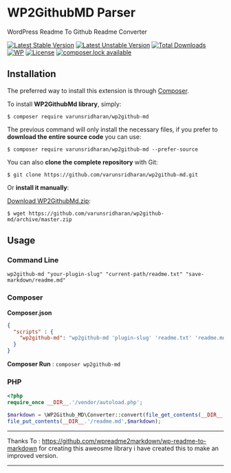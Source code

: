 # WP2GithubMD Parser
WordPress Readme To Github Readme Converter

[![Latest Stable Version][latest-stable-version-img]][latest-stable-version-link]
[![Latest Unstable Version][latest-Unstable-version-img]][latest-Unstable-version-link]
[![Total Downloads][total-downloads-img]][total-downloads-link]
[![WP][wpcs-img]][wpcs-link]
[![License][license-img]][license-link]
[![composer.lock available][composerlock-img]][composerlock-link]

## Installation
The preferred way to install this extension is through [Composer][composer].

To install **WP2GithubMd library**, simply:

    $ composer require varunsridharan/wp2github-md

The previous command will only install the necessary files, if you prefer to **download the entire source code** you can use:

    $ composer require varunsridharan/wp2github-md --prefer-source

You can also **clone the complete repository** with Git:

    $ git clone https://github.com/varunsridharan/wp2github-md.git

Or **install it manually**:

[Download WP2GithubMd.zip][downloadzip]:

    $ wget https://github.com/varunsridharan/wp2github-md/archive/master.zip

## Usage
### Command Line
```
wp2github-md "your-plugin-slug" "current-path/readme.txt" "save-markdown/readme.md"
```
### Composer
**Composer.json**
```json
{
  "scripts" : {
    "wp2github-md": "wp2github-md 'plugin-slug' 'readme.txt' 'readme.md' "
  }
}
```

**Composer Run** : `composer wp2github-md`

### PHP
```php
<?php
require_once __DIR__.'/vendor/autoload.php';

$markdown = \WP2Github_MD\Converter::convert(file_get_contents(__DIR__.'/readme.txt'),'your-plugin-slug');
file_put_contents(__DIR__.'/readme.md',$markdown);
```

---

Thanks To : https://github.com/wpreadme2markdown/wp-readme-to-markdown for creating this aweosme library i have created this to make an improved version.


---

<!-- START common-footer.mustache  -->

<!-- END common-footer.mustache  -->


[composer]: http://getcomposer.org/download/
[downloadzip]:https://github.com/varunsridharan/wp2github-md/archive/master.zip

[latest-stable-version-img]: https://poser.pugx.org/varunsridharan/wp2github-md/version
[latest-Unstable-version-img]: https://poser.pugx.org/varunsridharan/wp2github-md/v/unstable
[total-downloads-img]: https://poser.pugx.org/varunsridharan/wp2github-md/downloads
[Latest-Unstable-version-img]: https://poser.pugx.org/varunsridharan/wp2github-md/v/unstable
[wpcs-img]: https://img.shields.io/badge/WordPress-Standar-1abc9c.svg
[license-img]: https://poser.pugx.org/varunsridharan/wp2github-md/license
[composerlock-img]: https://poser.pugx.org/varunsridharan/wp2github-md/composerlock

[latest-stable-version-link]: https://packagist.org/packages/varunsridharan/wp2github-md
[latest-Unstable-version-link]: https://packagist.org/packages/varunsridharan/wp2github-md
[total-downloads-link]: https://packagist.org/packages/varunsridharan/wp2github-md
[Latest-Unstable-Version-link]: https://packagist.org/packages/varunsridharan/wp2github-md
[wpcs-link]: https://github.com/WordPress-Coding-Standards/WordPress-Coding-Standards/
[license-link]: https://packagist.org/packages/varunsridharan/wp2github-md
[composerlock-link]: https://packagist.org/packages/varunsridharan/wp2github-md
